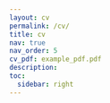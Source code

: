 ```yaml
---
layout: cv
permalink: /cv/
title: cv
nav: true
nav_order: 5
cv_pdf: example_pdf.pdf
description: 
toc:
  sidebar: right
---
```

